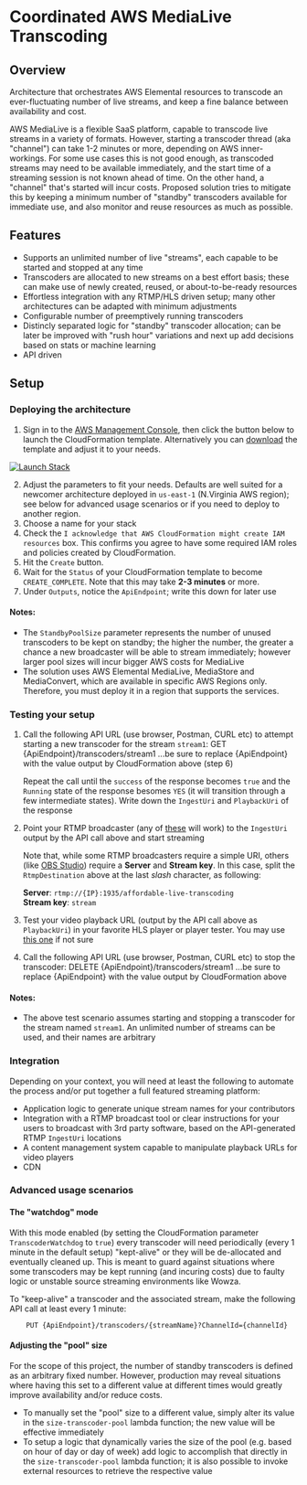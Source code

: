 # Coordinated AWS MediaLive Transcoding

## Overview

Architecture that orchestrates AWS Elemental resources to transcode an ever-fluctuating number of live streams, and keep a fine balance between availability and cost.

AWS MediaLive is a flexible SaaS platform, capable to transcode live streams in a variety of formats. However, starting a transcoder thread (aka "channel") can take 1-2 minutes or more, depending on AWS inner-workings. For some use cases this is not good enough, as transcoded streams may need to be available immediately, and the start time of a streaming session is not known ahead of time. On the other hand, a "channel" that's started will incur costs. Proposed solution tries to mitigate this by keeping a minimum number of "standby" transcoders available for immediate use, and also monitor and reuse resources as much as possible.

## Features

* Supports an unlimited number of live "streams", each capable to be started and stopped at any time
* Transcoders are allocated to new streams on a best effort basis; these can make use of newly created, reused, or about-to-be-ready resources
* Effortless integration with any RTMP/HLS driven setup; many other architectures can be adapted with minimum adjustments
* Configurable number of preemptively running transcoders
* Distincly separated logic for "standby" transcoder allocation; can be later be improved with "rush hour" variations and next up add decisions based on stats or machine learning 
* API driven

## Setup

### Deploying the architecture

1. Sign in to the [AWS Management Console](https://aws.amazon.com/console), then click the button below to launch the CloudFormation template. Alternatively you can [download](template.yaml) the template and adjust it to your needs.

[![Launch Stack](https://cdn.rawgit.com/buildkite/cloudformation-launch-stack-button-svg/master/launch-stack.svg)](https://console.aws.amazon.com/cloudformation/home#/stacks/create/review?stackName=affordable-live-transcoding&templateURL=https://s3.amazonaws.com/lostshadow/affordable-live-transcoding/template.yaml)

2. Adjust the parameters to fit your needs. Defaults are well suited for a newcomer architecture deployed in `us-east-1` (N.Virginia AWS region); see below for advanced usage scenarios or if you need to deploy to another region.  
3. Choose a name for your stack
4. Check the `I acknowledge that AWS CloudFormation might create IAM resources` box. This confirms you agree to have some required IAM roles and policies created by CloudFormation.
5. Hit the `Create` button. 
6. Wait for the `Status` of your CloudFormation template to become `CREATE_COMPLETE`. Note that this may take **2-3 minutes** or more.
7. Under `Outputs`, notice the `ApiEndpoint`; write this down for later use

#### Notes:
* The `StandbyPoolSize` parameter represents the number of unused transcoders to be kept on standby; the higher the number, the greater a chance a new broadcaster will be able to stream immediately; however larger pool sizes will incur bigger AWS costs for MediaLive
* The solution uses AWS Elemental MediaLive, MediaStore and MediaConvert, which are available in specific AWS Regions only. Therefore, you must deploy it in a region that supports the services.

### Testing your setup

1. Call the following API URL (use browser, Postman, CURL etc) to attempt starting a new transcoder for the stream `stream1`:
		GET {ApiEndpoint}/transcoders/stream1
	...be sure to replace {ApiEndpoint} with the value output by CloudFormation above (step 6)
	
	Repeat the call until the `success` of the response becomes `true` and the `Running` state of the response besomes `YES` (it will transition through a few intermediate states). Write down the `IngestUri` and `PlaybackUri` of the response

3. Point your RTMP broadcaster (any of [these](https://support.google.com/youtube/answer/2907883) will work) to the `IngestUri` output by the API call above and start streaming

	Note that, while some RTMP broadcasters require a simple URI, others (like [OBS Studio](https://obsproject.com)) require a **Server** and **Stream key**. In this case, split the `RtmpDestination` above at the last *slash* character, as following:
	
	**Server**: `rtmp://{IP}:1935/affordable-live-transcoding`  
	**Stream key**: `stream`

5. Test your video playback URL (output by the API call above as `PlaybackUri`) in your favorite HLS player or player tester. You may use [this one](https://video-dev.github.io/hls.js/demo/) if not sure

6. Call the following API URL (use browser, Postman, CURL etc) to stop the transcoder:
		DELETE {ApiEndpoint}/transcoders/stream1
	...be sure to replace {ApiEndpoint} with the value output by CloudFormation above

#### Notes:
* The above test scenario assumes starting and stopping a transcoder for the stream named `stream1`. An unlimited number of streams can be used, and their names are arbitrary

### Integration

Depending on your context, you will need at least the following to automate the process and/or put together a full featured streaming platform:

* Application logic to generate unique stream names for your contributors
* Integration with a RTMP broadcast tool or clear instructions for your users to broadcast with 3rd party software, based on the API-generated RTMP `IngestUri` locations
* A content management system capable to manipulate playback URLs for video players
* CDN

### Advanced usage scenarios

#### The "watchdog" mode

With this mode enabled (by setting the CloudFormation parameter `TranscoderWatchdog` to `true`) every transcoder will need periodically (every 1 minute in the default setup) "kept-alive" or they will be de-allocated and eventually cleaned up. This is meant to guard against situations where some transcoders may be kept running (and incuring costs) due to faulty logic or unstable source streaming environments like Wowza.

To "keep-alive" a transcoder and the associated stream, make the following API call at least every 1 minute:

		PUT {ApiEndpoint}/transcoders/{streamName}?ChannelId={channelId}

#### Adjusting the "pool" size

For the scope of this project, the number of standby transcoders is defined as an arbitrary fixed number. However, production may reveal situations where having this set to a different value at different times would greatly improve availability and/or reduce costs. 
* To manually set the "pool" size to a different value, simply alter its value in the `size-transcoder-pool` lambda function; the new value will be effective immediately
* To setup a logic that dynamically varies the size of the pool (e.g. based on hour of day or day of week) add logic to accomplish that directly in the `size-transcoder-pool` lambda function; it is also possible to invoke external resources to retrieve the respective value